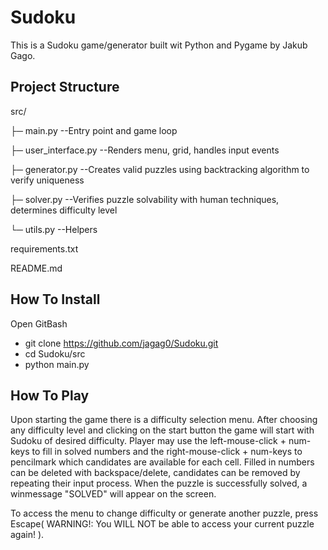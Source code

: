 # Sudoku

This is a Sudoku game/generator built wit Python and Pygame by Jakub Gago. 


Project Structure
-------------------------------------------------------------------------------------------------------

src/

├─ main.py --Entry point and game loop

├─ user_interface.py --Renders menu, grid, handles input events

├─ generator.py --Creates valid puzzles using backtracking algorithm to verify uniqueness

├─ solver.py --Verifies puzzle solvability with human techniques, determines difficulty level

└─ utils.py --Helpers

requirements.txt

README.md   


How To Install
----------------------------------------------------------------------------------------------------------
Open GitBash

- git clone https://github.com/jagag0/Sudoku.git
- cd Sudoku/src
- python main.py




How To Play
----------------------------------------------------------------------------------------------------
Upon starting the game there is a difficulty selection menu. After choosing any difficulty level and clicking on the start button
the game will start with Sudoku of desired difficulty. Player may use the left-mouse-click + num-keys to fill in solved
numbers and the right-mouse-click + num-keys to pencilmark which candidates are available
for each cell. Filled in numbers can be deleted with backspace/delete, candidates can be removed
by repeating their input process. When the puzzle is successfully solved, a winmessage "SOLVED" will appear on the screen.

To access the menu to change difficulty or generate another puzzle,
press Escape( WARNING!: You WILL NOT be able to access your current puzzle again! ).
